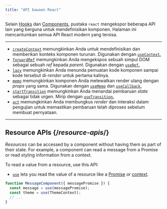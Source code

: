 ```yaml
---
title: "API bawaan React"
---
```


<Intro>

Selain [Hooks](/reference/react) dan [Components](/reference/react/components), pustaka `react` mengekspor beberapa API lain yang berguna untuk mendefinisikan komponen. Halaman ini mencantumkan semua API React modern yang tersisa.

</Intro>

---

* [`createContext`](/reference/react/createContext) memungkinkan Anda untuk mendefinisikan dan memberikan konteks komponen turunan. Digunakan dengan [`useContext`.](/reference/react/useContext)
* [`forwardRef`](/reference/react/forwardRef) memungkinkan Anda mengekspos sebuah simpul DOM sebagai sebuah *ref* kepada *parent*. Digunakan dengan [`useRef`.](/reference/react/useRef)
* [`lazy`](/reference/react/lazy) memungkinkan Anda menunda pemuatan kode komponen sampai kode tersebut di-*render* untuk pertama kalinya.
* [`memo`](/reference/react/memo) memungkinkan komponen Anda melewatkan render ulang dengan *props* yang sama. Digunakan dengan [`useMemo`](/reference/react/useMemo) dan [`useCallback`.](/reference/react/useCallback)
* [`startTransition`](/reference/react/startTransition) memungkinkan Anda menandai pembaruan *state* sebagai tidak urgen. Mirip dengan [`useTransition`.](/reference/react/useTransition)
* [`act`](/reference/react/act) memungkinkan Anda membungkus *render* dan interaksi dalam pengujian untuk memastikan pembaruan telah diproses sebelum membuat pernyataan.

---

## Resource APIs {/*resource-apis*/}

*Resources* can be accessed by a component without having them as part of their state. For example, a component can read a message from a Promise or read styling information from a context.

To read a value from a resource, use this API:

* [`use`](/reference/react/use) lets you read the value of a resource like a [Promise](https://developer.mozilla.org/en-US/docs/Web/JavaScript/Reference/Global_Objects/Promise) or [context](/learn/passing-data-deeply-with-context).
```js
function MessageComponent({ messagePromise }) {
  const message = use(messagePromise);
  const theme = use(ThemeContext);
  // ...
}
```
